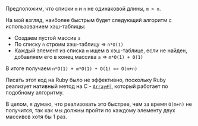 Предположим, что списки `m` и `n` не одинаковой длины, `m > n`.

На мой взгляд, наиболее быстрым будет следующий алгоритм с использованием хэш-таблицы:
 * Создаем пустой массив `a`
 * По списку `n` строим хэш-таблицу => `n*O(1)`
 * Каждый элемент из списка `m` ищем в хэш-таблице, если не найден, добавляем его в конец массива `a` => `m*O(1) + O(1)`

В итоге получаем `n*O(1) + m*O(1) + O(1) => O(m+n)`

Писать этот код на Ruby было не эффективно, поскольку Ruby реализует нативный метод на C - [`Array#|`](https://github.com/ruby/ruby/blob/trunk/array.c#L4207-L4225), который работает по подобному алгоритму.

В целом, я думаю, что реализовать это быстрее, чем за время `O(m+n)` не получится, так как мы должны пройти по каждому элементу двух массивов хотя бы 1 раз.
